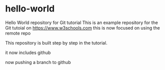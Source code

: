 # hello-world
Hello World repository for Git tutorial
This is an example repository for the Git tutoial on https://www.w3schools.com
this is now focused on using the remote repo

This repository is built step by step in the tutorial.

it now includes github

now pushing a branch to github
